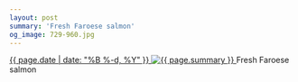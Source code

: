 ```yaml
---
layout: post
summary: 'Fresh Faroese salmon'
og_image: 729-960.jpg
---
```


<p>
 <time>
  <a href="/729">
   {{ page.date | date: "%B %-d, %Y" }}
  </a>
 </time>
 <a href="/729">
  <img alt="{{ page.summary }}" sizes="(min-width: 700px) 50vw, calc(100vw - 2rem)" src="{{ site.assets_url }}/729-480.jpg" srcset="{{ site.assets_url }}/729-240.jpg 240w, {{ site.assets_url }}/729-480.jpg 480w, {{ site.assets_url }}/729-720.jpg 720w, {{ site.assets_url }}/729-960.jpg 960w"/>
 </a>
 <span>
  Fresh Faroese salmon
 </span>
</p>
